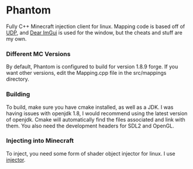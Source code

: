 # Phantom

Fully C++ Minecraft injection client for linux. Mapping code is based off of
[UDP](https://github.com/UnknownDetectionParty/UDP-CPP), and [Dear ImGui](https://github.com/ocornut/imgui) is used
for the window, but the cheats and stuff are my own. 

### Different MC Versions

By default, Phantom is configured to build for version 1.8.9 forge. If you want other versions, edit the Mapping.cpp file in the src/mappings directory.

### Building

To build, make sure you have cmake installed, as well as a JDK. I was having issues with openjdk 1.8, I would recommend 
using the latest version of openjdk. Cmake will automatically find the files associated and link with them. You also
need the development headers for SDL2 and OpenGL.

### Injecting into Minecraft

To inject, you need some form of shader object injector for linux. I use [injector](https://github.com/kubo/injector).


